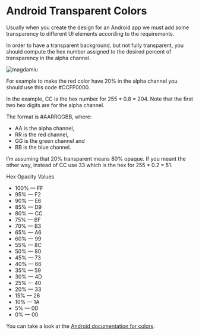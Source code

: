 # Android Transparent Colors
Usually when you create the design for an Android app we must add some transparency to different UI elements according to the requirements.

In order to have a transparent background, but not fully transparent, you should compute the hex number assigned to the desired percent of transparency in the alpha channel.

<img align="center" src="https://magdamiu.files.wordpress.com/2017/03/android-transparent-colors-1.png?w=660" alt="magdamiu">

For example to make the red color have 20% in the alpha channel you should use this code #CCFF0000.

In the example, CC is the hex number for 255 * 0.8 = 204. Note that the first two hex digits are for the alpha channel.

The format is #AARRGGBB, where:

- AA is the alpha channel,
- RR is the red channel,
- GG is the green channel and
- BB is the blue channel.

I’m assuming that 20% transparent means 80% opaque. If you meant the other way, instead of CC use 33 which is the hex for 255 * 0.2 = 51.

Hex Opacity Values

- 100% — FF
- 95% — F2
- 90% — E6
- 85% — D9
- 80% — CC
- 75% — BF
- 70% — B3
- 65% — A6
- 60% — 99
- 55% — 8C
- 50% — 80
- 45% — 73
- 40% — 66
- 35% — 59
- 30% — 4D
- 25% — 40
- 20% — 33
- 15% — 26
- 10% — 1A
- 5% — 0D
- 0% — 00

You can take a look at the [Android documentation for colors](https://developer.android.com/guide/topics/resources/more-resources.html#Color).

